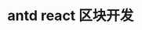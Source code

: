 <!--
 * @Author: mingwei
 * @Date: 2022-06-16 11:14:40
 * @LastEditors: mingwei
 * @LastEditTime: 2022-06-16 11:14:40
 * @FilePath: /antd-block/README.md
 * @Description:
-->

# antd react 区块开发
